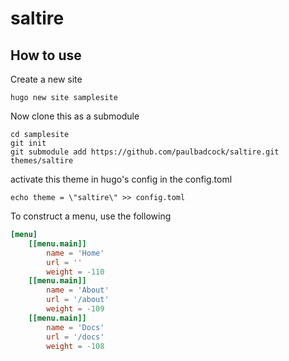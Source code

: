 # saltire

## How to use

Create a new site

```shell
hugo new site samplesite
```

Now clone this as a submodule

```shell
cd samplesite
git init
git submodule add https://github.com/paulbadcock/saltire.git themes/saltire
```

activate this theme in hugo's config in the config.toml

```shell
echo theme = \"saltire\" >> config.toml
```

To construct a menu, use the following

```toml
[menu]
    [[menu.main]]
        name = 'Home'
        url = ''
        weight = -110
    [[menu.main]]
        name = 'About'
        url = '/about'
        weight = -109
    [[menu.main]]
        name = 'Docs'
        url = '/docs'
        weight = -108
```
